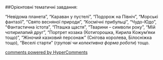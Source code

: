 <div id="hypercomments_widget" class="js-hypercomments-widget invisible"></div>

##Орієнтовні тематичні завдання:

“Невідома планета”, “Караван у пустелі”, “Подорож на Північ”, “Морські фантазії”,  “Свято весняної природи”, “Космічні прибульці”, “Чудо-Юдо”, “Фантастична істота”, “Пташка щастя”, “Тварини – символи року”, “Мій чотирилапий друг”,  “Портрет козака (Котигорошка, Кирила Кожум’яки тощо)”, “Жіночий казковий персонаж” (Снігова королева, Білосніжка тощо), “Веселі старти” (*групові чи колективна форма роботи*) тощо.

<div class="js-hypercomments-container">
    <a href="http://hypercomments.com" class="hc-link" title="comments widget">comments powered by HyperComments</a>
</div>